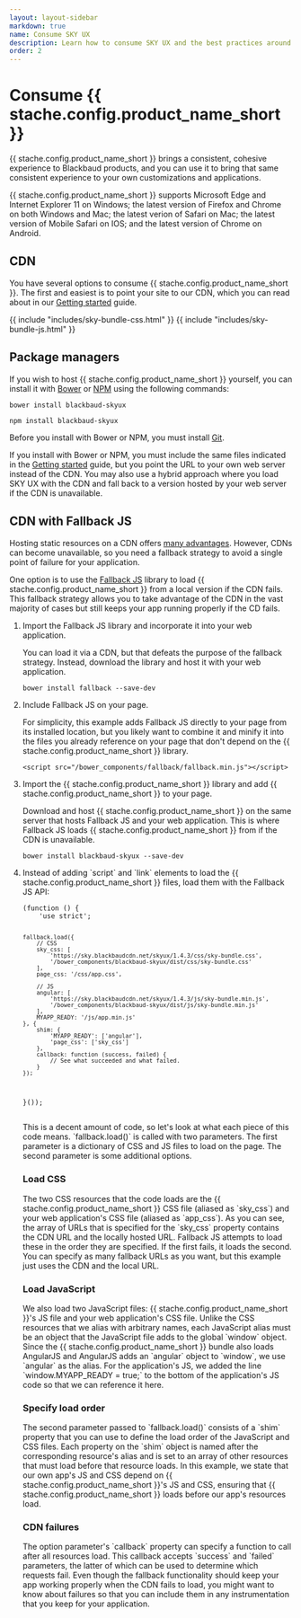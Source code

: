 ```yaml
---
layout: layout-sidebar
markdown: true
name: Consume SKY UX
description: Learn how to consume SKY UX and the best practices around our suggested build tools.
order: 2
---
```


# Consume {{ stache.config.product_name_short }}
{{ stache.config.product_name_short }} brings a consistent, cohesive experience to Blackbaud products, and you can use it to bring that same consistent experience to your own customizations and applications.

<p class="alert alert-info">{{ stache.config.product_name_short }} supports Microsoft Edge and Internet Explorer 11 on Windows; the latest version of Firefox and Chrome on both Windows and Mac; the latest verion of Safari on Mac; the latest version of Mobile Safari on IOS; and the latest version of Chrome on Android.</p>

## CDN

You have several options to consume {{ stache.config.product_name_short }}. The first and easiest is to point your site to our CDN, which you can read about in our [Getting started](../getting-started/start-a-project/#create-a-page) guide.

{{ include "includes/sky-bundle-css.html" }}
{{ include "includes/sky-bundle-js.html" }}

## Package managers

If you wish to host {{ stache.config.product_name_short }} yourself, you can install it with [Bower](http://bower.io/search/?q=blackbaud-skyux) or [NPM](https://www.npmjs.com/package/blackbaud-skyux) using the following commands:

`bower install blackbaud-skyux`

`npm install blackbaud-skyux`

<p class="alert alert-info">Before you install with Bower or NPM, you must install <a href="https://git-scm.com/">Git</a>.</p>

If you install with Bower or NPM, you must include the same files indicated in the [Getting started](../getting-started/start-a-project/#create-a-page) guide, but you point the URL to your own web server instead of the CDN. You may also use a hybrid approach where you load SKY UX with the CDN and fall back to a version hosted by your web server if the CDN is unavailable.

## CDN with Fallback JS

Hosting static resources on a CDN offers [many advantages](http://www.sitepoint.com/7-reasons-to-use-a-cdn/). However, CDNs can become unavailable, so you need a fallback strategy to avoid a single point of failure for your application.

One option is to use the [Fallback JS](http://fallback.io/) library to load {{ stache.config.product_name_short }} from a local version if the CDN fails. This fallback strategy allows you to take advantage of the CDN in the vast majority of cases but still keeps your app running properly if the CD fails.

<ol>
<li>
<p>Import the Fallback JS library and incorporate it into your web application.</p>
<p>You can load it via a CDN, but that defeats the purpose of the fallback strategy. Instead, download the library and host it with your web application.</p>
<pre><code>bower install fallback --save-dev</code></pre>
</li>
<li>
<p>Include Fallback JS on your page.</p>
<p>For simplicity, this example adds Fallback JS directly to your page from its installed location, but you likely want to combine it and minify it into the files you already reference on your page that don't depend on the {{ stache.config.product_name_short }} library.</p>
<pre><code>&#60;script src="/bower_components/fallback/fallback.min.js"&#62;&#60;/script&#62;</code></pre>
</li>
<li>
<p>Import the {{ stache.config.product_name_short }} library and add {{ stache.config.product_name_short }} to your page.</p>
<p>Download and host {{ stache.config.product_name_short }} on the same server that hosts Fallback JS and your web application. This is where Fallback JS loads {{ stache.config.product_name_short }} from if the CDN is unavailable.</p>
<pre><code>bower install blackbaud-skyux --save-dev</code></pre>
</li>
<li>
<p>Instead of adding `script` and `link` elements to load the {{ stache.config.product_name_short }} files, load them with the Fallback JS API:</p>
<pre><code class="language-javascript">(function () {
    'use strict';

    fallback.load({
        // CSS
        sky_css: [
            'https://sky.blackbaudcdn.net/skyux/1.4.3/css/sky-bundle.css',
            '/bower_components/blackbaud-skyux/dist/css/sky-bundle.css'
        ],
        page_css: '/css/app.css',

        // JS
        angular: [
            'https://sky.blackbaudcdn.net/skyux/1.4.3/js/sky-bundle.min.js',
            '/bower_components/blackbaud-skyux/dist/js/sky-bundle.min.js'
        ],
        MYAPP_READY: '/js/app.min.js'
    }, {
        shim: {
            'MYAPP_READY': ['angular'],
            'page_css': ['sky_css']
        },
        callback: function (success, failed) {
            // See what succeeded and what failed.
        }
    });
}());</code></pre>
<p>This is a decent amount of code, so let's look at what each piece of this code means. `fallback.load()` is called with two parameters. The first parameter is a dictionary of CSS and JS files to load on the page. The second parameter is some additional options.</p>
<h3>Load CSS</h3>
<p>The two CSS resources that the code loads are the {{ stache.config.product_name_short }} CSS file (aliased as `sky_css`) and your web application's CSS file (aliased as `app_css`). As you can see, the array of URLs that is specified for the `sky_css` property contains the CDN URL and the locally hosted URL. Fallback JS attempts to load these in the order they are specified. If the first fails, it loads the second. You can specify as many fallback URLs as you want, but this example just uses the CDN and the local URL.</p>
<h3>Load JavaScript</h3>
<p>We also load two JavaScript files: {{ stache.config.product_name_short }}'s JS file and your web application's CSS file. Unlike the CSS resources that we alias with arbitrary names, each JavaScript alias must be an object that the JavaScript file adds to the global `window` object. Since the {{ stache.config.product_name_short }} bundle also loads AngularJS and AngularJS adds an `angular` object to `window`, we use `angular` as the alias. For the application's JS, we added the line `window.MYAPP_READY = true;` to the bottom of the application's JS code so that we can reference it here.</p>
<h3>Specify load order</h3>
<p>The second parameter passed to `fallback.load()` consists of a `shim` property that you can use to define the load order of the JavaScript and CSS files. Each property on the `shim` object is named after the corresponding resource's alias and is set to an array of other resources that must load before that resource loads. In this example, we state that our own app's JS and CSS depend on {{ stache.config.product_name_short }}'s JS and CSS, ensuring that {{ stache.config.product_name_short }} loads before our app's resources load.</p>
<h3>CDN failures</h3>
<p>The option parameter's `callback` property can specify a function to call after all resources load. This callback accepts `success` and `failed` parameters, the latter of which can be used to determine which requests fail. Even though the fallback functionality should keep your app working properly when the CDN fails to load, you might want to know about failures so that you can include them in any instrumentation that you keep for your application.</p>
</li>
</ol>
